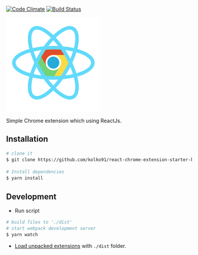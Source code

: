 [![Code Climate](https://codeclimate.com/github/kolko91/react-chrome-extension-starter-kit/badges/gpa.svg)](https://codeclimate.com/github/kolko91/react-chrome-extension-starter-kit)
[![Build Status](https://travis-ci.org/kolko91/react-chrome-extension-starter-kit.svg?branch=master)](https://travis-ci.org/kolko91/react-chrome-extension-starter-kit)



![RCE](https://raw.githubusercontent.com/kolko91/react-chrome-extension-starter-kit/master/src/assets/icon-256.png)

Simple Chrome extension which using ReactJs.

## Installation


```bash
# clone it
$ git clone https://github.com/kolko91/react-chrome-extension-starter-kit.git

# Install dependencies
$ yarn install
```

## Development

* Run script
```bash
# build files to './dist'
# start webpack development server
$ yarn watch
```
* [Load unpacked extensions](https://developer.chrome.com/extensions/getstarted#unpacked) with `./dist` folder.
